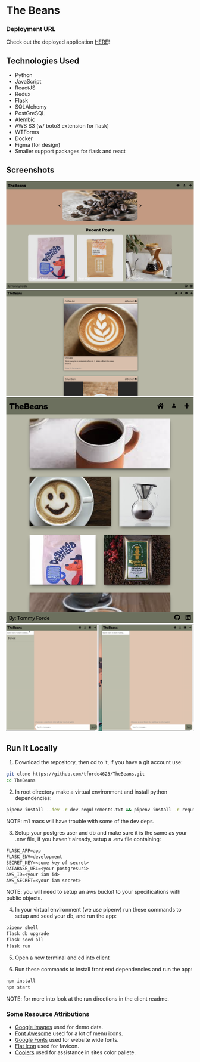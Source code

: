 # The Beans

### Deployment URL
Check out the deployed application [HERE](https://the-beans-site.herokuapp.com/)!

## Technologies Used
* Python
* JavaScript
* ReactJS
* Redux
* Flask
* SQLAlchemy
* PostGreSQL
* Alembic
* AWS S3 (w/ boto3 extension for flask)
* WTForms
* Docker
* Figma (for design)
* Smaller support packages for flask and react

## Screenshots
![splash page](https://raw.githubusercontent.com/tforde4623/TheBeans/main/img-assets/splash.png)
![main feed page](https://raw.githubusercontent.com/tforde4623/TheBeans/main/img-assets/homefeed.png)
![user post page](https://raw.githubusercontent.com/tforde4623/TheBeans/main/img-assets/userpage.png)
![Private Chat Demo](https://raw.githubusercontent.com/tforde4623/TheBeans/main/img-assets/chat_demo.gif)

## Run It Locally
1. Download the repository, then cd to it, if you have a git account use:
```bash
git clone https://github.com/tforde4623/TheBeans.git
cd TheBeans
```

2. In root directory make a virtual environment and install python dependencies:
```bash
pipenv install --dev -r dev-requirements.txt && pipenv install -r requirements.txt
```
NOTE: m1 macs will have trouble with some of the dev deps.

3. Setup your postgres user and db and make sure it is the same as your .env file, 
if you haven't already, setup a .env file containing:
```
FLASK_APP=app                                                                             
FLASK_ENV=development                                                                     
SECRET_KEY=<some key of secret>           
DATABASE_URL=<your postgresuri>                   
AWS_ID=<your iam id>                                                               
AWS_SECRET=<your iam secret>
```
NOTE: you will need to setup an aws bucket to your specifications with public objects.

4. In your virtual environment (we use pipenv) run these commands to setup and seed your db, and run the app:
```bash
pipenv shell
flask db upgrade
flask seed all
flask run
```

5. Open a new terminal and cd into client

6. Run these commands to install front end dependencies and run the app:
```bash
npm install
npm start
```
NOTE: for more into look at the run directions in the client readme.

### Some Resource Attributions
- [Google Images](www.google.com/imghp?hl=en) used for demo data.
- [Font Awesome](www.fontawesome.com) used for a lot of menu icons.
- [Google Fonts](fonts.google.com) used for website wide fonts.
- [Flat Icon](www.flaticon.com/free-icons) used for favicon.
- [Coolers](coolers.co) used for assistance in sites color pallete.
